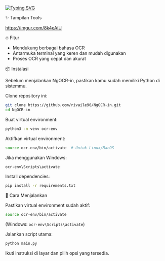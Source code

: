 [![Typing SVG](https://readme-typing-svg.herokuapp.com?font=Fira+Code&size=34&pause=1000&width=435&lines=NgOCR-in)](https://git.io/typing-svg)

✨ Tampilan Tools

https://imgur.com/8k4eAiU

🔥 Fitur

- Mendukung berbagai bahasa OCR
- Antarmuka terminal yang keren dan mudah digunakan
- Proses OCR yang cepat dan akurat

📦 Instalasi

Sebelum menjalankan NgOCR-in, pastikan kamu sudah memiliki Python di sistemmu.

Clone repository ini:

```bash
git clone https://github.com/rivaile96/NgOCR-in.git
cd NgOCR-in
```

Buat virtual environment:

```bash
python3 -m venv ocr-env
```

Aktifkan virtual environment:

```bash
source ocr-env/bin/activate  # Untuk Linux/MacOS
```

Jika menggunakan Windows:

```bash
ocr-env\Scripts\activate
```

Install dependencies:

```bash
pip install -r requirements.txt
```

🚀 Cara Menjalankan

Pastikan virtual environment sudah aktif:

```bash
source ocr-env/bin/activate
```

(Windows: `ocr-env\Scripts\activate`)

Jalankan script utama:

```bash
python main.py
```

Ikuti instruksi di layar dan pilih opsi yang tersedia.


